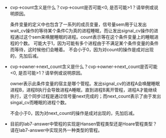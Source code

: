 -	cvp->count含义是什么？cvp->count是否可能<0, 是否可能>1？请举例或说明原因。

	条件变量的定义中也包含了一系列的成员变量，信号量sem用于让发出wait_cv操作的等待某个条件C为真的进程睡眠，而让发出signal_cv操作的进程通过这个sem来唤醒睡眠的进程。count表示等在这个条件变量上的睡眠进程的个数。
	可能大于1，因为可能有多个进程由于不满足某个条件变量的条件而等待，这时候他们会睡着。
	不会小于0，因为对count的操作是成对出现的，先加后减。
	
-	cvp->owner->next_count含义是什么？cvp->owner->next_count是否可能<0, 是否可能>1？请举例或说明原因。
		
	owner表示此条件变量的宿主是哪个管程。发出signal_cv的进程A会唤醒睡眠进程B，进程B执行会导致进程A睡眠，直到进程B离开管程，进程A才能继续执行，这个同步过程是通过信号量next完成的；而next_count表示了由于发出singal_cv而睡眠的进程个数。
	
	不会小于0，因为对next_count的操作是成对出现的，先加后减。

-	目前的lab7-answer中管程的实现是Hansen管程类型还是Hoare管程类型？请在lab7-answer中实现另外一种类型的管程。